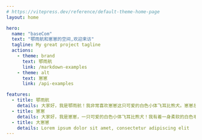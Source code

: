 ```yaml
---
# https://vitepress.dev/reference/default-theme-home-page
layout: home

hero:
  name: "baseCom"
  text: "鄂雨航和崽崽的空间,欢迎来访"
  tagline: My great project tagline
  actions:
    - theme: brand
      text: 鄂雨航
      link: /markdown-examples
    - theme: alt
      text: 崽崽
      link: /api-examples

features:
  - title: 鄂雨航
    details: 大家好，我是鄂雨航！我非常喜欢崽崽这只可爱的白色小体飞耳比熊犬。崽崽总是带给我快乐，和它在一起的时候，我的心情总是特别好。它的呆萌样子和活泼性格让我忍不住想要给它更多的爱和关注。希望能和崽崽一起度过很多美好的时光，分享快乐和温暖！
  - title: 崽崽
    details: 大家好，我是崽崽，一只可爱的白色小体飞耳比熊犬！我有着一身柔软的白色毛发和一双灵动的大眼睛，时刻准备着和大家撒娇。我的耳朵像小翅膀一样，总是竖得很高，非常可爱哦！我喜欢在阳光下奔跑，和小伙伴们一起玩耍，最喜欢的事情就是得到主人的宠爱和零食。希望能和大家一起度过快乐的时光！汪汪！
  - title: 大崽崽
    details: Lorem ipsum dolor sit amet, consectetur adipiscing elit
---
```


